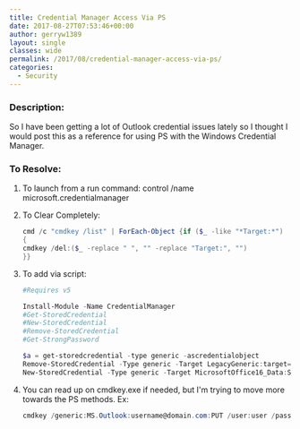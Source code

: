 ```yaml
---
title: Credential Manager Access Via PS
date: 2017-08-27T07:53:46+00:00
author: gerryw1389
layout: single
classes: wide
permalink: /2017/08/credential-manager-access-via-ps/
categories:
  - Security
---
```

<!--more-->

### Description:

So I have been getting a lot of Outlook credential issues lately so I thought I would post this as a reference for using PS with the Windows Credential Manager.

### To Resolve:

1. To launch from a run command: control /name microsoft.credentialmanager

2. To Clear Completely:

   ```powershell
   cmd /c "cmdkey /list" | ForEach-Object {if ($_ -like "*Target:*")
   {
   cmdkey /del:($_ -replace " ", "" -replace "Target:", "")
   }}
   ```

3. To add via script:

   ```powershell
   #Requires v5

   Install-Module -Name CredentialManager
   #Get-StoredCredential
   #New-StoredCredential
   #Remove-StoredCredential
   #Get-StrongPassword

   $a = get-storedcredential -type generic -ascredentialobject
   Remove-StoredCredential -Type generic -Target LegacyGeneric:target=MicrosoftOffice16_Data:SSPI:example@domain.com
   New-StoredCredential -Type generic -Target MicrosoftOffice16_Data:SSPI:example@domain.com -UserName example@domain.com -Password Pa$$word -Persist Enterprise
   ```

4. You can read up on cmdkey.exe if needed, but I'm trying to move more towards the PS methods. Ex:

   ```powershell
   cmdkey /generic:MS.Outlook:username@domain.com:PUT /user:user /pass:pass
   ```

